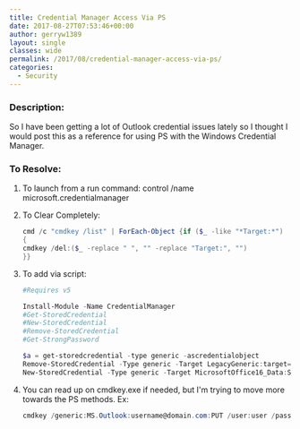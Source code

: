 ```yaml
---
title: Credential Manager Access Via PS
date: 2017-08-27T07:53:46+00:00
author: gerryw1389
layout: single
classes: wide
permalink: /2017/08/credential-manager-access-via-ps/
categories:
  - Security
---
```

<!--more-->

### Description:

So I have been getting a lot of Outlook credential issues lately so I thought I would post this as a reference for using PS with the Windows Credential Manager.

### To Resolve:

1. To launch from a run command: control /name microsoft.credentialmanager

2. To Clear Completely:

   ```powershell
   cmd /c "cmdkey /list" | ForEach-Object {if ($_ -like "*Target:*")
   {
   cmdkey /del:($_ -replace " ", "" -replace "Target:", "")
   }}
   ```

3. To add via script:

   ```powershell
   #Requires v5

   Install-Module -Name CredentialManager
   #Get-StoredCredential
   #New-StoredCredential
   #Remove-StoredCredential
   #Get-StrongPassword

   $a = get-storedcredential -type generic -ascredentialobject
   Remove-StoredCredential -Type generic -Target LegacyGeneric:target=MicrosoftOffice16_Data:SSPI:example@domain.com
   New-StoredCredential -Type generic -Target MicrosoftOffice16_Data:SSPI:example@domain.com -UserName example@domain.com -Password Pa$$word -Persist Enterprise
   ```

4. You can read up on cmdkey.exe if needed, but I'm trying to move more towards the PS methods. Ex:

   ```powershell
   cmdkey /generic:MS.Outlook:username@domain.com:PUT /user:user /pass:pass
   ```

